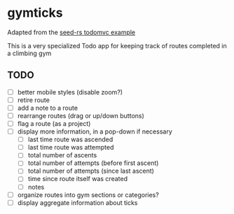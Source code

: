 # gymticks

Adapted from the [seed-rs todomvc example](https://github.com/seed-rs/seed/tree/master/examples/todomvc)

This is a very specialized Todo app for keeping track of routes completed in a climbing gym

## TODO

- [ ] better mobile styles (disable zoom?)
- [ ] retire route
- [ ] add a note to a route
- [ ] rearrange routes (drag or up/down buttons)
- [ ] flag a route (as a project)
- [ ] display more information, in a pop-down if necessary
    - [ ] last time route was ascended
    - [ ] last time route was attempted
    - [ ] total number of ascents
    - [ ] total number of attempts (before first ascent)
    - [ ] total number of attempts (since last ascent)
    - [ ] time since route itself was created
    - [ ] notes
- [ ] organize routes into gym sections or categories?
- [ ] display aggregate information about ticks
